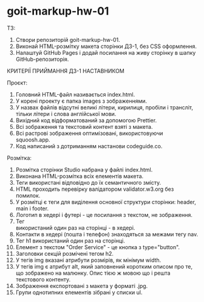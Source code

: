 # goit-markup-hw-01

ТЗ:
1. Створи репозиторій goit-markup-hw-01.
2. Виконай HTML-розмітку макета сторінки ДЗ-1, без CSS оформлення.
3. Налаштуй GitHub Pages і додай посилання на живу сторінку в шапку
   GitHub-репозиторія.

КРИТЕРІЇ ПРИЙМАННЯ ДЗ-1 НАСТАВНИКОМ

Проєкт:
1. Головний HTML-файл називається index.html.
2. У корені проекту є папка images з зображеннями.
3. У назвах файлів відсутні великі літери, кирилиця, пробіли і трансліт, тільки
   літери і слова англійської мови.
4. Вихідний код відформатований за допомогою Prettier.
5. Всі зображення та текстовий контент взяті з макета.
6. Всі растрові зображення оптимізовані, використовуючи squoosh.app.
7. Код написаний з дотриманням настанови codeguide.co.

Розмітка:
1. Розмітка сторінки Studio набрана у файлі index.html.
2. Виконана HTML-розмітка всіх елементів макета.
3. Теги використані відповідно до їх семантичного змісту.
4. HTML проходить перевірку валідатором validator.w3.org без помилок.
5. У розмітці є теги для виділення основної структури сторінки: header, main
   і footer.
6. Логотип в хедері і футері - це посилання з текстом, не зображення.
7. Тег <nav> використаний один раз на сторінці - в хедері.
8. Контакти в хедері (пошта і телефон) знаходяться за межами тегу nav.
9. Тег h1 використаний один раз на сторінці.
10. Елемент з текстом "Order Service" - це кнопка з type="button".
11. Заголовки секцій розмічені тегом h2.
12. У тегів img вказані атрибути розмірів, як мінімум width.
13. У тегів img є атрибут alt, який заповнений коротким описом про те, що
    зображено на малюнку. Опис тією ж мовою що і решта текстового контенту.
14. Зображення експортовані з макета у форматі .jpg.
15. Групи однотипних елементів зібрані у списки ul.
